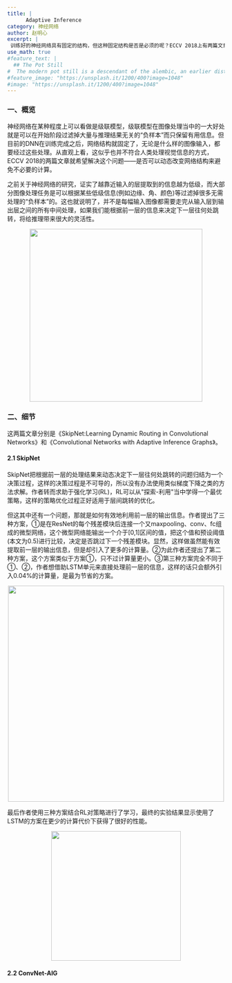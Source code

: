 ```yaml
---
title: |
      Adaptive Inference
category: 神经网络
author: 赵明心
excerpt: |
 训练好的神经网络具有固定的结构，但这种固定结构是否是必须的呢？ECCV 2018上有两篇文章对这个问题进行了研究。他们使用了不同的方法在推理阶段动态改变网络结构，这一方面减少了推理过程的计算量，另一方面也因为这种类似正则化或者Dropout的操作提高了模型的泛化能力。
use_math: true
#feature_text: |
  ## The Pot Still
#  The modern pot still is a descendant of the alembic, an earlier distillation device
#feature_image: "https://unsplash.it/1200/400?image=1048"
#image: "https://unsplash.it/1200/400?image=1048"
---
```


### 一、概览
神经网络在某种程度上可以看做是级联模型，级联模型在图像处理当中的一大好处就是可以在开始阶段过滤掉大量与推理结果无关的“负样本”而只保留有用信息。但目前的DNN在训练完成之后，网络结构就固定了，无论是什么样的图像输入，都要经过这些处理。从直观上看，这似乎也并不符合人类处理视觉信息的方式，ECCV 2018的两篇文章就希望解决这个问题——是否可以动态改变网络结构来避免不必要的计算。

之前关于神经网络的研究，证实了越靠近输入的层提取到的信息越为低级，而大部分图像处理任务是可以根据某些低级信息(例如边缘、角、颜色)等过滤掉很多无需处理的“负样本”的。这也就说明了，并不是每幅输入图像都需要走完从输入层到输出层之间的所有中间处理，如果我们能根据前一层的信息来决定下一层往何处跳转，将给推理带来很大的灵活性。

<center>
<img src="http://wx3.sinaimg.cn/large/41f56ddcly1fxa4sc9f4ij213o05pabw.jpg" width="400px">
</center>

### 二、细节

这两篇文章分别是《SkipNet:Learning Dynamic Routing in Convolutional Networks》和《Convolutional Networks with Adaptive Inference Graphs》。

#### 2.1 SkipNet

SkipNet把根据前一层的处理结果来动态决定下一层往何处跳转的问题归结为一个决策过程，这样的决策过程是不可导的，所以没有办法使用类似梯度下降之类的方法求解。作者转而求助于强化学习(RL)，RL可以从"探索-利用"当中学得一个最优策略，这样的策略优化过程正好适用于层间跳转的优化。

但这其中还有一个问题，那就是如何有效地利用前一层的输出信息。作者提出了三种方案，①是在ResNet的每个残差模块后连接一个又maxpooling、conv、fc组成的微型网络，这个微型网络能输出一个介于[0,1]区间的值，把这个值和预设阈值(本文为0.5)进行比较，决定是否跳过下一个残差模块。显然，这样做虽然能有效提取前一层的输出信息，但是却引入了更多的计算量。②为此作者还提出了第二种方案，这个方案类似于方案①，只不过计算量更小。③第三种方案完全不同于①、②，作者想借助LSTM单元来直接处理前一层的信息，这样的话只会额外引入0.04%的计算量，是最为节省的方案。

<center>
<img src="http://wx1.sinaimg.cn/large/41f56ddcly1fxa4saceo2j213w09ft9z.jpg" width="500px">
</center>

最后作者使用三种方案结合RL对策略进行了学习，最终的实验结果显示使用了LSTM的方案在更少的计算代价下获得了很好的性能。

<center>
<img src="http://wx4.sinaimg.cn/large/41f56ddcly1fxa4s87w1fj20sl0ckwgg.jpg" width="300px">
</center>

#### 2.2 ConvNet-AIG

